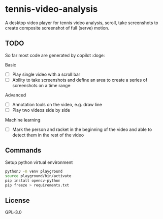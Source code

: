 # tennis-video-analysis

A desktop video player for tennis video analysis, scroll, take screenshots to create composite screenshot of full (serve) motion.

## TODO

So far most code are generated by copilot :doge:

Basic

- [ ] Play single video with a scroll bar
- [ ] Ability to take screenshots and define an area to create a series of screenshots on a time range

Advanced

- [ ] Annotation tools on the video, e.g. draw line
- [ ] Play two videos side by side

Machine learning

- [ ] Mark the person and racket in the beginning of the video and able to detect them in the rest of the video

## Commands

Setup python virtual environment

```bash
python3 -m venv playground
source playground/bin/activate
pip install opencv-python
pip freeze > requirements.txt
```

## License

GPL-3.0